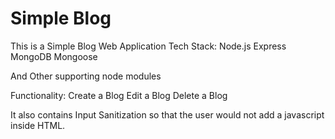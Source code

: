 # Simple Blog
This is a Simple Blog Web Application
Tech Stack:
Node.js
Express
MongoDB
Mongoose

And Other supporting node modules

Functionality:
Create a Blog
Edit a Blog
Delete a Blog

It also contains Input Sanitization so that the user would not add a javascript inside HTML.
